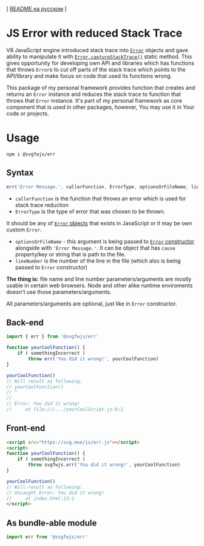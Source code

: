[ [README на русском](README_ru.md) ]

# JS Error with reduced Stack Trace
V8 JavaScript engine introduced stack trace into [`Error`](https://developer.mozilla.org/en-US/docs/Web/JavaScript/Reference/Global_Objects/Error) objects and gave ability to manipulate it with [`Error.captureStackTrace()`](https://v8.dev/docs/stack-trace-api) static method. This gives opportunity for developing own API and libraries which has functions that throws `Error`s to cut off parts of the stack trace which points to the API/library and make focus on code that used its functions wrong.

This package of my personal framework provides function that creates and returns an `Error` instance and reduces the stack trace to function that throws that `Error` instance. It's part of my personal framework as core component that is used in other packages, however, You may use it in Your code or projects.

# Usage
```
npm i @svgfwjs/err
```

## Syntax
```js
err('Error Message.', callerFunction, ErrorType, optionsOrFileName, lineNumber)
```

- `callerFunction` is the function that throws an error which is used for stack trace reduction
- `ErrorType` is the type of error that was chosen to be thrown.

It should be any of [`Error` objects](https://developer.mozilla.org/en-US/docs/Web/JavaScript/Reference/Global_Objects/Error#error_types) that exists in JavaScript or it may be own custom `Error`.
- `optionsOrFileName` - this argument is being passed to [`Error` constructor](https://developer.mozilla.org/en-US/docs/Web/JavaScript/Reference/Global_Objects/Error/Error#options) alongside with `'Error Message.'`. It can be object that has `cause` property/key or string that is path to the file.
- `lineNumber` is the number of the line in the file (which also is being passed to `Error` constructor)

**The thing is:** file name and line number parameters/arguments are mostly usable in certain web browsers. Node and other alike runtime enviroments doesn't use those parameters/arguments.

All parameters/arguments are optional, just like in `Error` constructor.

## Back-end
```js
import { err } from '@svgfwjs/err'

function yourCoolFunction() {
    if ( somethingIncorrect )
        throw err('You did it wrong!', yourCoolFunction)
}

yourCoolFunction()
// Will result as following:
// yourCoolFunction()
// ^
// 
// Error: You did it wrong!
//     at file:///.../yourCoolScript.js:8:1
```

## Front-end
```html
<script src="https://svg.moe/js/err.js"></script>
<script>
function yourCoolFunction() {
    if ( somethingIncorrect )
        throw svgfwjs.err('You did it wrong!', yourCoolFunction)
}

yourCoolFunction()
// Will result as following:
// Uncaught Error: You did it wrong!
//     at index.html:13:1
</script>
```

## As bundle-able module
```js
import err from '@svgfwjs/err'
```